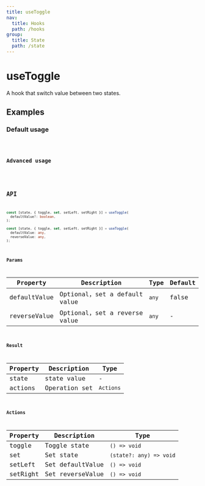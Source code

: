 ```yaml
---
title: useToggle
nav:
  title: Hooks
  path: /hooks
group:
  title: State
  path: /state
---
```


# useToggle

<Tag lang="en-US" tags="ssr&crossPlatform"></Tag>

A hook that switch value between two states.

## Examples

### Default usage

<code src="./demo/demo1.tsx" />

### Advanced usage

<code src="./demo/demo2.tsx" />

## API

```typescript
const [state, { toggle, set, setLeft, setRight }] = useToggle(
  defaultValue?: boolean,
);

const [state, { toggle, set, setLeft, setRight }] = useToggle(
  defaultValue: any,
  reverseValue: any,
);
```

### Params

| Property     | Description                   | Type  | Default |
|--------------|-------------------------------|-------|---------|
| defaultValue | Optional，set a default value | `any` | false   |
| reverseValue | Optional，set a reverse value | `any` | -       |

### Result

| Property | Description   | Type      |
|----------|---------------|-----------|
| state    | state value   | -         |
| actions  | Operation set | `Actions` |

### Actions

| Property | Description      | Type                    |
|----------|------------------|-------------------------|
| toggle   | Toggle state     | `() => void`            |
| set      | Set state        | `(state?: any) => void` |
| setLeft  | Set defaultValue | `() => void`            |
| setRight | Set reverseValue | `() => void`            |
